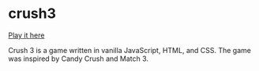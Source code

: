 # crush3
[Play it here](http://joedeng.me/crush3/)

Crush 3 is a game written in vanilla JavaScript, HTML, and CSS. The game was inspired by Candy Crush and Match 3.
